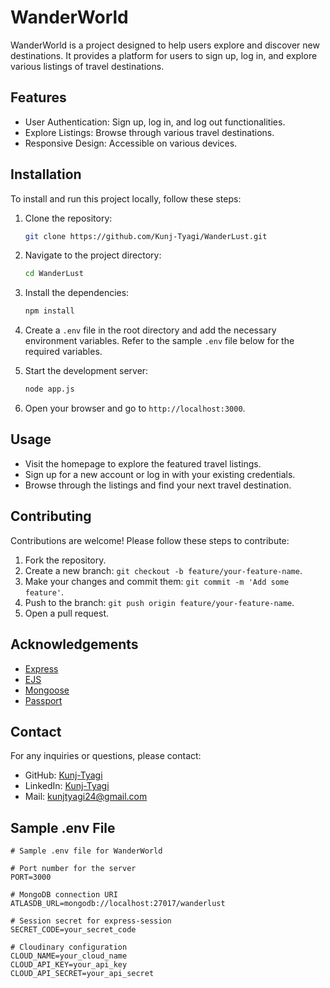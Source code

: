 # WanderWorld

WanderWorld is a project designed to help users explore and discover new destinations. It provides a platform for users to sign up, log in, and explore various listings of travel destinations.

## Features

- User Authentication: Sign up, log in, and log out functionalities.
- Explore Listings: Browse through various travel destinations.
- Responsive Design: Accessible on various devices.

## Installation

To install and run this project locally, follow these steps:

1. Clone the repository:

    ```sh
    git clone https://github.com/Kunj-Tyagi/WanderLust.git
    ```

2. Navigate to the project directory:

    ```sh
    cd WanderLust
    ```

3. Install the dependencies:

    ```sh
    npm install
    ```

4. Create a `.env` file in the root directory and add the necessary environment variables. Refer to the sample `.env` file below for the required variables.



5. Start the development server:

    ```sh
    node app.js
    ```

6. Open your browser and go to `http://localhost:3000`.


## Usage

- Visit the homepage to explore the featured travel listings.
- Sign up for a new account or log in with your existing credentials.
- Browse through the listings and find your next travel destination.

## Contributing

Contributions are welcome! Please follow these steps to contribute:

1. Fork the repository.
2. Create a new branch: `git checkout -b feature/your-feature-name`.
3. Make your changes and commit them: `git commit -m 'Add some feature'`.
4. Push to the branch: `git push origin feature/your-feature-name`.
5. Open a pull request.

## Acknowledgements

- [Express](https://expressjs.com/)
- [EJS](https://ejs.co/)
- [Mongoose](https://mongoosejs.com/)
- [Passport](http://www.passportjs.org/)

## Contact

For any inquiries or questions, please contact:

- GitHub: [Kunj-Tyagi](https://github.com/Kunj-Tyagi)
- LinkedIn: [Kunj-Tyagi](https://www.linkedin.com/in/kunj-tyagi-07688423b/)
- Mail: kunjtyagi24@gmail.com



## Sample .env File

```dotenv
# Sample .env file for WanderWorld

# Port number for the server
PORT=3000

# MongoDB connection URI
ATLASDB_URL=mongodb://localhost:27017/wanderlust

# Session secret for express-session
SECRET_CODE=your_secret_code

# Cloudinary configuration
CLOUD_NAME=your_cloud_name
CLOUD_API_KEY=your_api_key
CLOUD_API_SECRET=your_api_secret
